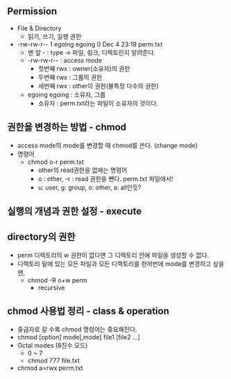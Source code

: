 ## Permission
- File & Directory
  - 읽기, 쓰기, 실행 권한
- -rw-rw-r--    1   egoing  egoing  0   Dec     4   23:19   perm.txt
  - 맨 앞 - : type -> 파일, 링크, 디렉토린지 알려준다.
  - -rw-rw-r-- : access mode
    - 첫번째 rwx : owner(소유자)의 권한
    - 두번째 rwx : 그룹의 권한
    - 세번째 rwx : other이 권한(불특정 다수의 권한)
  - egoing  egoing : 소유자, 그룹 
    - 소유자 : perm.txt라는 파일이 소유자의 것이다.
    
## 권한을 변경하는 방법 - chmod
- access mode의 mode를 변경할 때 chmod를 쓴다. (change mode)
- 명령어
  - chmod o-r perm.txt
    - other의 read권한을 없애는 명령어
    - o : other, -r : read 권한을 뺀다. perm.txt 파일에서!
    - u: user, g: group, o: other, a: all인듯?


## 실행의 개념과 권한 설정 - execute

## directory의 권한
- perm 디렉토리의 w 권한이 없다면 그 디렉토리 안에 파일을 생성할 수 없다.
- 디렉토리 밑에 있는 모든 파일과 모든 디렉토리를 한꺼번에 mode를 변경하고 싶을 땐,
  - chmod -R o+w perm
    - recursive
    
## chmod 사용법 정리 - class & operation
- 중급자로 갈 수록 chmod 명령어는 중요해진다.
- chmod [option] mode[,mode] file1 [file2 ...]
- Octal modes (8진수 모드)
  - 0 ~ 7
  - chmod 777 file.txt
- chmod a=rwx perm.txt